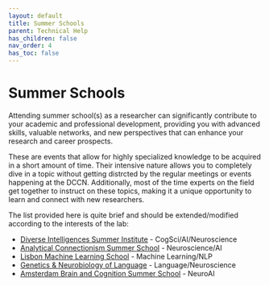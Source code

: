 ```yaml
---
layout: default
title: Summer Schools
parent: Technical Help
has_children: false
nav_order: 4
has_toc: false
---
```



# Summer Schools

Attending summer school(s) as a researcher can significantly contribute to your academic and professional development, providing you with advanced skills, valuable networks, and new perspectives that can enhance your research and career prospects.

These are events that allow for highly specialized knowledge to be acquired in a short amount of time. Their intensive nature allows you to completely dive in a topic without getting distrcted by the regular meetings or events happening at the DCCN. Additionally, most of the time experts on the field get together to instruct on these topics, making it a unique opportunity to learn and connect with new researchers. 

The list provided here is quite brief and should be extended/modified according to the interests of the lab:

* [Diverse Intelligences Summer Institute](https://disi.org/) - CogSci/AI/Neuroscience
* [Analytical Connectionism Summer School](https://www.ucl.ac.uk/gatsby/news-and-events/analytical-connectionism-2023) - Neuroscience/AI
* [Lisbon Machine Learning School](http://lxmls.it.pt/2024/) - Machine Learning/NLP
* [Genetics & Neurobiology of Language](https://meetings.cshl.edu/courses.aspx?course=C-LANGUAGE&year=24) - Language/Neuroscience
* [Amsterdam Brain and Cognition Summer School](https://summerschool.uva.nl/) - NeuroAI
